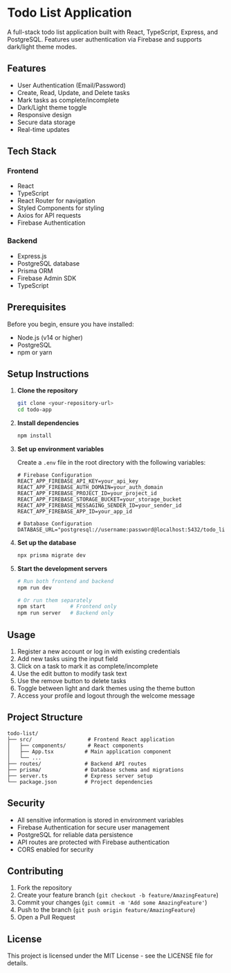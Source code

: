 # Todo List Application

A full-stack todo list application built with React, TypeScript, Express, and PostgreSQL. Features user authentication via Firebase and supports dark/light theme modes.

## Features

- User Authentication (Email/Password)
- Create, Read, Update, and Delete tasks
- Mark tasks as complete/incomplete
- Dark/Light theme toggle
- Responsive design
- Secure data storage
- Real-time updates

## Tech Stack

### Frontend
- React
- TypeScript
- React Router for navigation
- Styled Components for styling
- Axios for API requests
- Firebase Authentication

### Backend
- Express.js
- PostgreSQL database
- Prisma ORM
- Firebase Admin SDK
- TypeScript

## Prerequisites

Before you begin, ensure you have installed:
- Node.js (v14 or higher)
- PostgreSQL
- npm or yarn

## Setup Instructions

1. **Clone the repository**
   ```bash
   git clone <your-repository-url>
   cd todo-app
   ```

2. **Install dependencies**
   ```bash
   npm install
   ```

3. **Set up environment variables**
   
   Create a `.env` file in the root directory with the following variables:
   ```
   # Firebase Configuration
   REACT_APP_FIREBASE_API_KEY=your_api_key
   REACT_APP_FIREBASE_AUTH_DOMAIN=your_auth_domain
   REACT_APP_FIREBASE_PROJECT_ID=your_project_id
   REACT_APP_FIREBASE_STORAGE_BUCKET=your_storage_bucket
   REACT_APP_FIREBASE_MESSAGING_SENDER_ID=your_sender_id
   REACT_APP_FIREBASE_APP_ID=your_app_id

   # Database Configuration
   DATABASE_URL="postgresql://username:password@localhost:5432/todo_list"
   ```

4. **Set up the database**
   ```bash
   npx prisma migrate dev
   ```

5. **Start the development servers**
   ```bash
   # Run both frontend and backend
   npm run dev

   # Or run them separately
   npm start        # Frontend only
   npm run server   # Backend only
   ```

## Usage

1. Register a new account or log in with existing credentials
2. Add new tasks using the input field
3. Click on a task to mark it as complete/incomplete
4. Use the edit button to modify task text
5. Use the remove button to delete tasks
6. Toggle between light and dark themes using the theme button
7. Access your profile and logout through the welcome message

## Project Structure

```
todo-list/
├── src/                  # Frontend React application
│   ├── components/       # React components
│   ├── App.tsx          # Main application component
│   └── ...
├── routes/              # Backend API routes
├── prisma/              # Database schema and migrations
├── server.ts            # Express server setup
└── package.json         # Project dependencies
```

## Security

- All sensitive information is stored in environment variables
- Firebase Authentication for secure user management
- PostgreSQL for reliable data persistence
- API routes are protected with Firebase authentication
- CORS enabled for security

## Contributing

1. Fork the repository
2. Create your feature branch (`git checkout -b feature/AmazingFeature`)
3. Commit your changes (`git commit -m 'Add some AmazingFeature'`)
4. Push to the branch (`git push origin feature/AmazingFeature`)
5. Open a Pull Request

## License

This project is licensed under the MIT License - see the LICENSE file for details.
